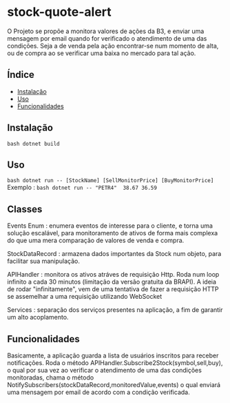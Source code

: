 # stock-quote-alert

O Projeto se propõe a monitora valores de ações da B3, e enviar uma mensagem por email quando for verificado o atendimento de uma das condições. Seja a de venda pela ação encontrar-se num momento de alta, ou de compra ao se verificar uma baixa no mercado para tal ação.

## Índice

- [Instalação](#instalação)
- [Uso](#uso)
- [Funcionalidades](#funcionalidades)

## Instalação

`bash dotnet build`

## Uso

`bash dotnet run -- [StockName] [SellMonitorPrice] [BuyMonitorPrice]`
Exemplo : `bash dotnet run -- "PETR4"  38.67 36.59`

## Classes

Events Enum : enumera eventos de interesse para o cliente, e torna uma solução escalável, para monitoramento de ativos de forma mais complexa do que uma mera comparação de valores de venda e compra.

StockDataRecord : armazena dados importantes da Stock num objeto, para facilitar sua manipulação.

APIHandler : monitora os ativos atráves de requisição Http. Roda num loop infinito a cada 30 minutos (limitação da versão gratuita da BRAPI). A ideia de rodar "infinitamente", vem de uma tentativa de fazer a requisição HTTP se assemelhar a uma requisição utilizando WebSocket

Services : separação dos serviços presentes na aplicação, a fim de garantir um alto acoplamento.

## Funcionalidades

Basicamente, a aplicação guarda a lista de usuários inscritos para receber notificações.
Roda o método APIHandler.Subscribe2Stock(symbol,sell,buy), o qual por sua vez ao verificar o atendimento de uma das condições monitoradas, chama o método NotifySubscribers(stockDataRecord,monitoredValue,events) o qual enviará uma mensagem por email de acordo com a condição verificada.
